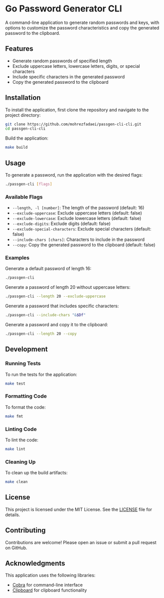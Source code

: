# Go Password Generator CLI

A command-line application to generate random passwords and keys, with options to customize the password characteristics and copy the generated password to the clipboard.

## Features

- Generate random passwords of specified length
- Exclude uppercase letters, lowercase letters, digits, or special characters
- Include specific characters in the generated password
- Copy the generated password to the clipboard

## Installation

To install the application, first clone the repository and navigate to the project directory:

```sh
git clone https://github.com/mohrezfadaei/passgen-cli-cli.git
cd passgen-cli-cli
```

Build the application:

```sh
make build
```

## Usage

To generate a password, run the application with the desired flags:

```sh
./passgen-cli [flags]
```

### Available Flags

- `--length, -l [number]`: The length of the password (default: 16)
- `--exclude-uppercase`: Exclude uppercase letters (default: false)
- `--exclude-lowercase`: Exclude lowercase letters (default: false)
- `--exclude-digits`: Exclude digits (default: false)
- `--exclude-special-characters`: Exclude special characters (default: false)
- `--include-chars [chars]`: Characters to include in the password
- `--copy`: Copy the generated password to the clipboard (default: false)

### Examples

Generate a default password of length 16:

```sh
./passgen-cli
```

Generate a password of length 20 without uppercase letters:

```sh
./passgen-cli --length 20 --exclude-uppercase
```

Generate a password that includes specific characters:

```sh
./passgen-cli --include-chars "&$Df"
```

Generate a password and copy it to the clipboard:

```sh
./passgen-cli --length 20 --copy
```

## Development

### Running Tests

To run the tests for the application:

```sh
make test
```

### Formatting Code

To format the code:

```sh
make fmt
```

### Linting Code

To lint the code:

```sh
make lint
```

### Cleaning Up

To clean up the build artifacts:

```sh
make clean
```

## License

This project is licensed under the MIT License. See the [LICENSE](./LICENSE) file for details.

## Contributing

Contributions are welcome! Please open an issue or submit a pull request on GitHub.

## Acknowledgments

This application uses the following libraries:

- [Cobra](https://github.com/spf13/cobra) for command-line interface
- [Clipboard](https://github.com/atotto/clipboard) for clipboard functionality
